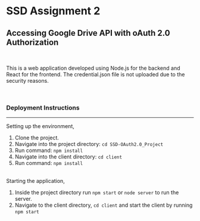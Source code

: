 # SSD Assignment 2

## Accessing Google Drive API with oAuth 2.0 Authorization
<br>

This is a web application developed using Node.js for the backend and React for the frontend. The credential.json file is not uploaded due to the security reasons.

<br>

### Deployment Instructions
<hr>
Setting up the environment,

1. Clone the project.
2. Navigate into the project directory: `cd SSD-OAuth2.0_Project`
3. Run command: `npm install` 
4. Navigate into the client directory: `cd client`
5. Run command: `npm install`

<br>
Starting the application,

1. Inside the project directory run `npm start` or `node server` to run the server.
2. Navigate to the client directory, `cd client` and start the client by running `npm start`

